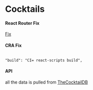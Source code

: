 # Cocktails

#### React Router Fix

[Fix](https://dev.to/dance2die/page-not-found-on-netlify-with-react-router-58mc)

#### CRA Fix

```

"build": "CI= react-scripts build",

```
#### API 

all the data is pulled from [TheCocktailDB](https://www.thecocktaildb.com/api.php)